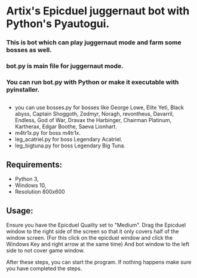 # Artix's Epicduel juggernaut bot with Python's Pyautogui. 
### This is bot which can play juggernaut mode and farm some bosses as well. 

### bot.py is main file for juggernaut mode.
### You can run bot.py with Python or make it executable with pyinstaller. 

## 
- you can use bosses.py for bosses like George Lowe, Elite Yeti, Black abyss, Captain Shoggoth, Zedmyr, Noragh, revontheus, Davarril, Endless, God of War, Dravax the Harbinger, Chairman Platinum, Kartherax, Edgar Boothe, Saeva Lionhart.
- m4tr1x.py for boss m4tr1x.
- leg_acatriel.py for boss Legendary Acatriel.
- leg_bigtuna.py for boss Legendary Big Tuna.



## Requirements:
- Python 3,
- Windows 10,
- Resolution 800x600

## Usage:
Ensure you have the Epicduel Quality set to "Medium". Drag the Epicduel window to the right side of the screen so that it only covers half of the window screen. (For this click on the epicduel window and click the Windows Key and right arrow at the same time) And bot window to the left side to not cover game window.

After these steps, you can start the program. If nothing happens make sure you have completed the steps.

